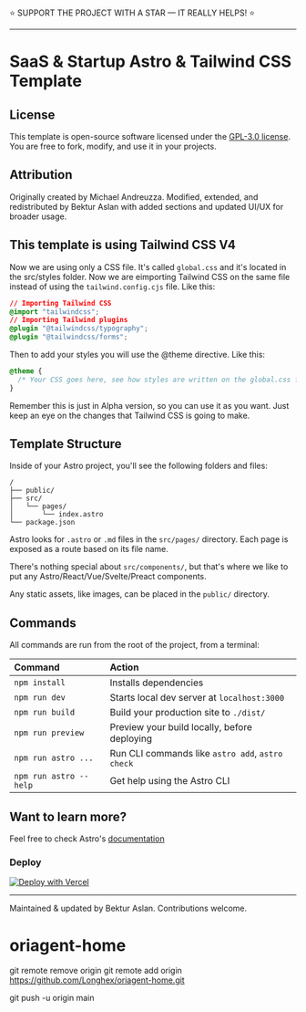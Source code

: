 ⭐ SUPPORT THE PROJECT WITH A STAR — IT REALLY HELPS! ⭐

---

# SaaS & Startup Astro & Tailwind CSS Template

## License

This template is open-source software licensed under the [GPL-3.0 license](https://opensource.org/licenses/GPL-3.0). You are free to fork, modify, and use it in your projects.

## Attribution

Originally created by Michael Andreuzza. Modified, extended, and redistributed by Bektur Aslan with added sections and updated UI/UX for broader usage.

## This template is using Tailwind CSS V4

Now we are using only a CSS file. It's called `global.css` and it's located in the src/styles folder. Now we are eimporting Tailwind CSS on the same file instead of using the `tailwind.config.cjs` file. Like this:

```css
// Importing Tailwind CSS
@import "tailwindcss";
// Importing Tailwind plugins
@plugin "@tailwindcss/typography";
@plugin "@tailwindcss/forms";
```

Then to add your styles you will use the @theme directive. Like this:

```css
@theme {
  /* Your CSS goes here, see how styles are written on the global.css file */
}
```

Remember this is just in Alpha version, so you can use it as you want. Just keep an eye on the changes that Tailwind CSS is going to make.

## Template Structure

Inside of your Astro project, you'll see the following folders and files:

```
/
├── public/
├── src/
│   └── pages/
│       └── index.astro
└── package.json
```

Astro looks for `.astro` or `.md` files in the `src/pages/` directory. Each page is exposed as a route based on its file name.

There's nothing special about `src/components/`, but that's where we like to put any Astro/React/Vue/Svelte/Preact components.

Any static assets, like images, can be placed in the `public/` directory.

## Commands

All commands are run from the root of the project, from a terminal:

| Command                | Action                                           |
| :--------------------- | :----------------------------------------------- |
| `npm install`          | Installs dependencies                            |
| `npm run dev`          | Starts local dev server at `localhost:3000`      |
| `npm run build`        | Build your production site to `./dist/`          |
| `npm run preview`      | Preview your build locally, before deploying     |
| `npm run astro ...`    | Run CLI commands like `astro add`, `astro check` |
| `npm run astro --help` | Get help using the Astro CLI                     |

## Want to learn more?

Feel free to check Astro's [documentation](https://docs.astro.build)

### Deploy

[![Deploy with Vercel](https://vercel.com/button)](https://vercel.com/new/clone?repository-url=https://github.com/bekturaslan/syntro-astro)

---
Maintained & updated by Bektur Aslan. Contributions welcome.
# oriagent-home


git remote remove origin
git remote add origin https://github.com/Longhex/oriagent-home.git

git push -u origin main
